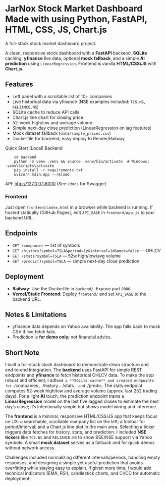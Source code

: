 # JarNox Stock Market Dashboard Made with using Python, FastAPI, HTML, CSS, JS, Chart.js
A full-stack stock market dashboard project.

A clean, responsive stock dashboard with a **FastAPI** backend, **SQLite** caching, **yfinance** live data, optional **mock fallback**, and a simple **AI prediction** using `LinearRegression`. Frontend is vanilla **HTML/CSS/JS** with **Chart.js**.

## Features
- Left panel with a scrollable list of 10+ companies
- Live historical data via yfinance (NSE examples included: `TCS.NS`, `RELIANCE.NS`)
- SQLite cache to reduce API calls
- Chart.js line chart for closing price
- 52-week high/low and average volume
- Simple next-day close prediction (LinearRegression on lag features)
- Mock dataset fallback (`data/sample_prices.csv`)
- Dockerfile for backend; easy deploy to Render/Railway

Quick Start (Local)  Backend
```bash:
    cd backend
    python -m venv .venv && source .venv/bin/activate  # Windows: .venv\Scripts\activate
    pip install -r requirements.txt
    uvicorn main:app --reload
```
API: http://127.0.0.1:8000  (See `/docs` for Swagger)

### Frontend
Just open `frontend/index.html` in a browser while backend is running.
If hosted statically (GitHub Pages), edit `API_BASE` in `frontend/app.js` to your backend URL.

## Endpoints
- `GET /companies` — list of symbols
- `GET /history?symbol=TSLA&period=1y&interval=1d&mock=false` — OHLCV
- `GET /stats?symbol=TSLA` — 52w high/low/avg volume
- `GET /predict?symbol=TSLA` — simple next-day close prediction

## Deployment
- **Railway**: Use the Dockerfile in `backend/`. Expose port `8000`.
- **Vercel/Static Frontend**: Deploy `frontend/` and set `API_BASE` to the backend URL.

## Notes & Limitations
- yfinance data depends on Yahoo availability. The app falls back to mock CSV if live fetch fails.
- Prediction is **for demo only**; not financial advice.

## Short Note
I built a full‑stack stock dashboard to demonstrate clean structure and end‑to‑end integration. The **backend** uses FastAPI for simple REST endpoints and **yfinance** to fetch historical OHLCV data. To make the app robust and efficient, I adt`ded a **SQLite cache** and created endpoints for `/companies`, `/history`, `/stats`, and `/predic. The stats endpoint computes 52‑week high/low and average volume (approx. last 252 trading days). For a light **AI** touch, the prediction endpoint trains a **LinearRegression** model on the last five lagged closes to estimate the next day’s close; it’s intentionally simple but shows model wiring and inference.

The **frontend** is a minimal, responsive HTML/CSS/JS app that keeps focus on UX: a searchable, scrollable company list on the left; a toolbar for period/interval; and a Chart.js line plot in the main area. Selecting a ticker triggers data fetches for history, stats, and prediction. I included **NSE tickers** like `TCS.NS` and `RELIANCE.NS` to show BSE/NSE support via Yahoo symbols. A small **mock dataset** serves as a fallback and for quick demos without network access. 

Challenges included normalizing different intervals/periods, handling empty responses, and designing a simple yet useful prediction that avoids overfitting while staying easy to explain. If given more time, I would add technical indicators (EMA, RSI), candlestick charts, and CI/CD for automatic deployment.